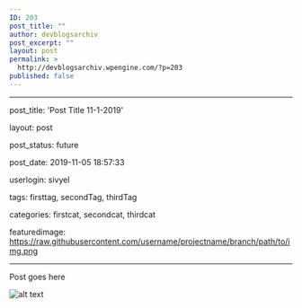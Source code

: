 ```yaml
---
ID: 203
post_title: ""
author: devblogsarchiv
post_excerpt: ""
layout: post
permalink: >
  http://devblogsarchiv.wpengine.com/?p=203
published: false
---
```

* * *

post_title: 'Post Title 11-1-2019'

layout: post

post_status: future

post_date: 2019-11-05 18:57:33

userlogin: sivyel

tags: firsttag, secondTag, thirdTag

categories: firstcat, secondcat, thirdcat

featuredimage: https://raw.githubusercontent.com/username/projectname/branch/path/to/img.png

* * *

Post goes here

![alt text][1]

 [1]: https://raw.githubusercontent.com/username/projectname/branch/path/to/img.png